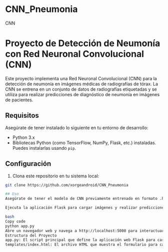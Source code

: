 # CNN_Pneumonia
CNN 
# Proyecto de Detección de Neumonía con Red Neuronal Convolucional (CNN)

Este proyecto implementa una Red Neuronal Convolucional (CNN) para la detección de neumonía en imágenes médicas de radiografías de tórax. La CNN se entrena en un conjunto de datos de radiografías etiquetadas y se utiliza para realizar predicciones de diagnóstico de neumonía en imágenes de pacientes.

## Requisitos

Asegúrate de tener instalado lo siguiente en tu entorno de desarrollo:

- Python 3.x
- Bibliotecas Python (como TensorFlow, NumPy, Flask, etc.) instaladas. Puedes instalarlas usando `pip`.

## Configuración

1. Clona este repositorio en tu sistema local:

```bash
git clone https://github.com/xorgeandroid/CNN_Pneumonia

## Uso
Asegúrate de tener el modelo de CNN previamente entrenado en formato .h5 en la ruta correcta. Puedes entrenar tu propio modelo o utilizar uno existente.

Ejecuta la aplicación Flask para cargar imágenes y realizar predicciones:

bash
Copy code
python app.py
Abre un navegador web y navega a http://localhost:5000 para interactuar con la aplicación web.
Estructura del Proyecto
app.py: El script principal que define la aplicación web Flask para cargar imágenes y realizar predicciones de neumonía.
templates/index.html: El archivo HTML que muestra el formulario para cargar imágenes.
